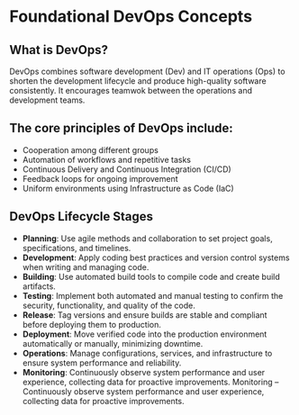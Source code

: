# Foundational DevOps Concepts  
## What is DevOps?
DevOps combines software development (Dev) and IT operations (Ops) to shorten the development lifecycle and produce high-quality software consistently. It encourages teamwok between the operations and development teams.

## The core principles of DevOps include:
-	Cooperation among different groups 
-	Automation of workflows and repetitive tasks 
-	Continuous Delivery and Continuous Integration (CI/CD) 
-	Feedback loops for ongoing improvement 
-	Uniform environments using Infrastructure as Code (IaC) 

## DevOps Lifecycle Stages 
- **Planning**: Use agile methods and collaboration to set project goals, specifications, and timelines. 
- **Development**: Apply coding best practices and version control systems when writing and managing code. 
- **Building**: Use automated build tools to compile code and create build artifacts. 
- **Testing**: Implement both automated and manual testing to confirm the security, functionality, and quality of the code. 
- **Release**: Tag versions and ensure builds are stable and compliant before deploying them to production. 
- **Deployment**: Move verified code into the production environment automatically or manually, minimizing downtime. 
- **Operations**: Manage configurations, services, and infrastructure to ensure system performance and reliability. 
- **Monitoring**: Continuously observe system performance and user experience, collecting data for proactive improvements. Monitoring – Continuously observe system performance and user experience, collecting data for proactive improvements.

